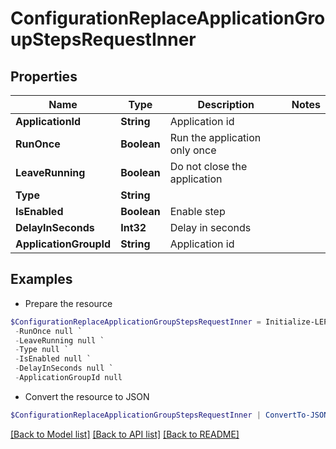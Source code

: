 # ConfigurationReplaceApplicationGroupStepsRequestInner
## Properties

Name | Type | Description | Notes
------------ | ------------- | ------------- | -------------
**ApplicationId** | **String** | Application id | 
**RunOnce** | **Boolean** | Run the application only once | 
**LeaveRunning** | **Boolean** | Do not close the application | 
**Type** | **String** |  | 
**IsEnabled** | **Boolean** | Enable step | 
**DelayInSeconds** | **Int32** | Delay in seconds | 
**ApplicationGroupId** | **String** | Application id | 

## Examples

- Prepare the resource
```powershell
$ConfigurationReplaceApplicationGroupStepsRequestInner = Initialize-LEPSLoginEnterpriseConfigurationReplaceApplicationGroupStepsRequestInner  -ApplicationId null `
 -RunOnce null `
 -LeaveRunning null `
 -Type null `
 -IsEnabled null `
 -DelayInSeconds null `
 -ApplicationGroupId null
```

- Convert the resource to JSON
```powershell
$ConfigurationReplaceApplicationGroupStepsRequestInner | ConvertTo-JSON
```

[[Back to Model list]](../README.md#documentation-for-models) [[Back to API list]](../README.md#documentation-for-api-endpoints) [[Back to README]](../README.md)

